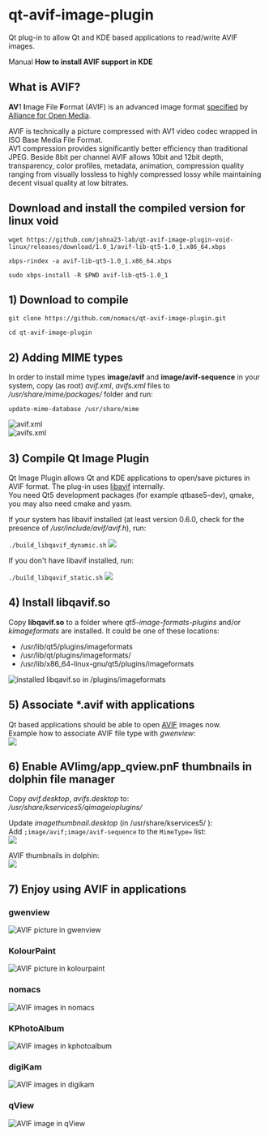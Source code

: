 # qt-avif-image-plugin
Qt plug-in to allow Qt and KDE based applications to read/write AVIF images.

Manual **How to install AVIF support in KDE**

## What is AVIF?

**AV**1 **I**mage File **F**ormat (AVIF) is an advanced image format [specified](https://aomediacodec.github.io/av1-avif/) by [Alliance for Open Media](https://aomedia.org/).

AVIF is technically a picture compressed with AV1 video codec wrapped in ISO Base Media File Format.  
AV1 compression provides significantly better efficiency than traditional JPEG. Beside 8bit per channel AVIF allows 10bit and 12bit depth, transparency, color profiles, metadata, animation, compression quality ranging from visually lossless to highly compressed lossy while maintaining decent visual quality at low bitrates.

## Download and install the compiled version for linux void

`wget https://github.com/johna23-lab/qt-avif-image-plugin-void-linux/releases/download/1.0_1/avif-lib-qt5-1.0_1.x86_64.xbps `

`xbps-rindex -a avif-lib-qt5-1.0_1.x86_64.xbps`

`sudo xbps-install -R $PWD avif-lib-qt5-1.0_1`

## 1) Download to compile

`git clone https://github.com/nomacs/qt-avif-image-plugin.git`

`cd qt-avif-image-plugin`

## 2) Adding MIME types

In order to install mime types **image/avif** and **image/avif-sequence** in your system, copy (as root) _avif.xml_, _avifs.xml_ files to _/usr/share/mime/packages/_ folder and run:

`update-mime-database /usr/share/mime`

![avif.xml](https://github.com/nomacs/qt-avif-image-plugin/raw/master/img/avif_xml.png)  
![avifs.xml](https://github.com/nomacs/qt-avif-image-plugin/raw/master/img/avifs_xml.png)

## 3) Compile Qt Image Plugin

Qt Image Plugin allows Qt and KDE applications to open/save pictures in AVIF format. The plug-in uses [libavif](https://github.com/AOMediaCodec/libavif/) internally.  
You need Qt5 development packages (for example qtbase5-dev), qmake, you may also need cmake and yasm.

If your system has libavif installed (at least version 0.6.0, check for the presence of _/usr/include/avif/avif.h_), run:

`./build_libqavif_dynamic.sh` 
![](https://github.com/nomacs/qt-avif-image-plugin/raw/master/img/build_libqavif_dynamic.png)

If you don't have libavif installed, run:

`./build_libqavif_static.sh` 
![](https://github.com/nomacs/qt-avif-image-plugin/raw/master/img/build_libqavif_static.png)

## 4) Install libqavif.so

Copy **libqavif.so** to a folder where _qt5-image-formats-plugins_ and/or _kimageformats_ are installed. It could be one of these locations:

*   /usr/lib/qt5/plugins/imageformats
*   /usr/lib/qt/plugins/imageformats/
*   /usr/lib/x86_64-linux-gnu/qt5/plugins/imageformats

![installed libqavif.so in /plugins/imageformats](https://github.com/nomacs/qt-avif-image-plugin/raw/master/img/imageformats.png)

## 5) Associate *.avif with applications

Qt based applications should be able to open [AVIF](https://github.com/AOMediaCodec/av1-avif/tree/master/testFiles) images now.  
Example how to associate AVIF file type with _gwenview_:  
![](https://github.com/nomacs/qt-avif-image-plugin/raw/master/img/association.png)

## 6) Enable AVIimg/app_qview.pnF thumbnails in dolphin file manager

Copy _avif.desktop_, _avifs.desktop_ to:  
*/usr/share/kservices5/qimageioplugins/*

Update _imagethumbnail.desktop_ (in /usr/share/kservices5/ ):  
Add `;image/avif;image/avif-sequence` to the `MimeType=` list:  
![](https://github.com/nomacs/qt-avif-image-plugin/raw/master/img/imagethumbnail.png)

AVIF thumbnails in dolphin:  
![](https://github.com/nomacs/qt-avif-image-plugin/raw/master/img/app_dolphin.png)

## 7) Enjoy using AVIF in applications

### gwenview

![AVIF picture in gwenview](https://github.com/nomacs/qt-avif-image-plugin/raw/master/img/app_gwenview.png)

### KolourPaint

![AVIF picture in kolourpaint](https://github.com/nomacs/qt-avif-image-plugin/raw/master/img/app_kolourpaint.png)

### nomacs

![AVIF images in nomacs](https://github.com/nomacs/qt-avif-image-plugin/raw/master/img/app_nomacs.png)

### KPhotoAlbum

![AVIF images in kphotoalbum](https://github.com/nomacs/qt-avif-image-plugin/raw/master/img/app_kphotoalbum.png)

### digiKam

![AVIF images in digikam](https://github.com/nomacs/qt-avif-image-plugin/raw/master/img/app_digikam.png)

### qView

![AVIF image in qView](https://github.com/nomacs/qt-avif-image-plugin/raw/master/img/app_qview.png)
